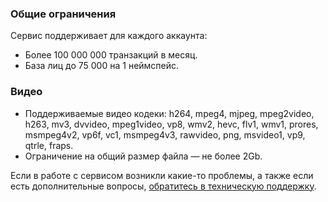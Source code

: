 ### Общие ограничения

Сервис поддерживает для каждого аккаунта:

- Более 100 000 000 транзакций в месяц.
- База лиц до 75 000 на 1 неймспейс.

### Видео

- Поддерживаемые видео кодеки: h264, mpeg4, mjpeg, mpeg2video, h263, mv3, dvvideo, mpeg1video, vp8, wmv2, hevc, flv1, wmv1, prores, msmpeg4v2, vp6f, vc1, msmpeg4v3, rawvideo, png, msvideo1, vp9, qtrle, fraps.
- Ограничение на общий размер файла — не более 2Gb.

Если в работе с сервисом возникли какие-то проблемы, а также если есть дополнительные вопросы, [обратитесь в техническую поддержку](../../../../../contacts).
